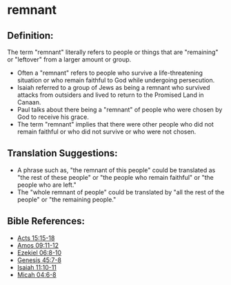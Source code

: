 # remnant #

## Definition: ##

The term "remnant" literally refers to people or things that are "remaining" or "leftover" from a larger amount or group.

* Often a "remnant" refers to people who survive a life-threatening situation or who remain faithful to God while undergoing persecution.
* Isaiah referred to a group of Jews as being a remnant who survived attacks from outsiders and lived to return to the Promised Land in Canaan.
* Paul talks about there being a "remnant" of people who were chosen by God to receive his grace.
* The term "remnant" implies that there were other people who did not remain faithful or who did not survive or who were not chosen.

## Translation Suggestions: ##

* A phrase such as, "the remnant of this people" could be translated as "the rest of these people" or "the people who remain faithful" or "the people who are left."
* The "whole remnant of people" could be translated by "all the rest of the people" or "the remaining people."

## Bible References: ##

* [Acts 15:15-18](en/tn/act/help/15/15)
* [Amos 09:11-12](en/tn/amo/help/09/11)
* [Ezekiel 06:8-10](en/tn/ezk/help/06/08)
* [Genesis 45:7-8](en/tn/gen/help/45/07)
* [Isaiah 11:10-11](en/tn/isa/help/11/10)
* [Micah 04:6-8](en/tn/mic/help/04/06)